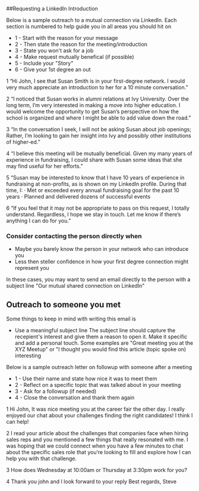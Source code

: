 ##Requesting a LinkedIn Introduction

Below is a sample outreach to a mutual connection via LinkedIn. Each section is numbered to help guide you in all areas you should hit on
* 1 - Start with the reason for your message
* 2 - Then state the reason for the meeting/introduction
* 3 - State you won't ask for a job
* 4 - Make request mutually benefical (if possible)
* 5 - Include your "Story"
* 6 - Give your 1st degree an out

1   “Hi John, I see that Susan Smith is in your first-degree network. I would very much appreciate an introduction to her for a 10 minute conversation.” 
 
2   “I noticed that Susan works in alumni relations at Ivy University. Over the long term, I’m very interested in making a move into higher education. I would welcome the opportunity to get Susan’s perspective on how the school is organized and where I might be able to add value down the road.”
 
3   “In the conversation I seek, I will not be asking Susan about job openings; Rather, I’m looking to gain her insight into Ivy and possibly other institutions of higher-ed.”
 
4   “I believe this meeting will be mutually beneficial. Given my many years of experience in fundraising, I could share with Susan some ideas that she may find useful for her efforts.”
 
5   “Susan may be interested to know that I have 10 years of experience in fundraising at non-profits, as is shown on my LinkedIn profile. During that time, I:
·       Met or exceeded every annual fundraising goal for the past 10 years
·       Planned and delivered dozens of successful events
 
6   “If you feel that it may not be appropriate to pass on this request, I totally understand. Regardless, I hope we stay in touch. Let me know if there’s anything I can do for you.”

### Consider contacting the person directly when

* Maybe you barely know the person in your network who can introduce you
* Less then steller confidence in how your first degree connection might represent you

In these cases, you may want to send an email directly to the person with a subject line "Our mutual shared connection on LinkedIn"

## Outreach to someone you met

Some things to keep in mind with writing this email is
* Use a meaningful subject line
The subject line should capture the recepient's interest and give them a reason to open it. Make it specific and add a personal touch. Some examples are "Great meeting you at the XYZ Meetup" or "I thought you would find this article (topic spoke on) interesting

Below is a sample outreach letter on followup with someone after a meeting
* 1 - Use their name and state how nice it was to meet them
* 2 - Reflect on a specific topic that was talked about in your meeting
* 3 - Ask for a followup (if needed)
* 4 - Close the conversation and thank them again

1   Hi John, It was nice meeting you at the career fair the other day. I really enjoyed our chat about your challenges finding the right candidates! I think I can help!
 
2   I read your article about the challenges that companies face when hiring sales reps and you mentioned a few things that really resonated with me. I was hoping that we could connect when you have a few minutes to chat about the specific sales role that you’re looking to fill and explore how I can help you with that challenge.
 
3   How does Wednesday at 10:00am or Thursday at 3:30pm work for you?
 
4   Thank you john and I look forward to your reply
       Best regards,
       Steve
